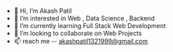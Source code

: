 - 👋 Hi, I’m Akash Patil
- 👀 I’m interested in Web , Data Science , Backend
- 🌱 I’m currently learning Full Stack Web Development
- 💞️ I’m looking to collaborate on Web Projects
- 📫 reach me -- akashpatil1321999@gmail.com

<!---
Akash2Patil/Akash2Patil is a ✨ special ✨ repository because its `README.md` (this file) appears on your GitHub profile.
You can click the Preview link to take a look at your changes.
--->
